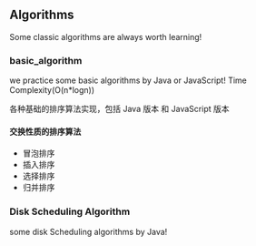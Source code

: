 ## Algorithms  

Some classic algorithms are always worth learning!  


### basic_algorithm  
we practice some basic algorithms by Java or JavaScript! Time Complexity(O(n*logn))  

各种基础的排序算法实现，包括 Java 版本 和 JavaScript 版本  

#### 交换性质的排序算法  
- 冒泡排序  
- 插入排序  
- 选择排序  
- 归并排序  




### Disk Scheduling Algorithm  
some disk Scheduling algorithms by Java!
